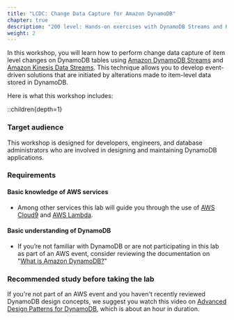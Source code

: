 ```yaml
---
title: "LCDC: Change Data Capture for Amazon DynamoDB"
chapter: true
description: "200 level: Hands-on exercises with DynamoDB Streams and Kinesis Data Streams with Kinesis Analytics."
weight: 2
---
```

In this workshop, you will learn how to perform change data capture of item level changes on DynamoDB tables using [Amazon DynamoDB Streams](https://docs.aws.amazon.com/amazondynamodb/latest/developerguide/Streams.html) and [Amazon Kinesis Data Streams](https://docs.aws.amazon.com/amazondynamodb/latest/developerguide/kds.html). This technique allows you to develop event-driven solutions that are initiated by alterations made to item-level data stored in DynamoDB.

Here is what this workshop includes:

::children{depth=1}

### Target audience

This workshop is designed for developers, engineers, and database administrators who are involved in designing and maintaining DynamoDB applications.

### Requirements
#### Basic knowledge of AWS services
- Among other services this lab will guide you through the use of [AWS Cloud9](https://aws.amazon.com/cloud9/) and [AWS Lambda](https://aws.amazon.com/lambda/).

#### Basic understanding of DynamoDB
- If you’re not familiar with DynamoDB or are not participating in this lab as part of an AWS event, consider reviewing the documentation on "[What is Amazon DynamoDB?](https://docs.aws.amazon.com/amazondynamodb/latest/developerguide/Introduction.html)"


### Recommended study before taking the lab

If you're not part of an AWS event and you haven't recently reviewed DynamoDB design concepts, we suggest you watch this video on [Advanced Design Patterns for DynamoDB](:param{key="latest_rh_design_pattern_yt"}), which is about an hour in duration.
